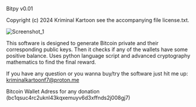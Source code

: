 Bitpy v0.01 

Copyright (c) 2024 Kriminal Kartoon
see the accompanying
file license.txt.

![Screenshot_1](https://github.com/af9x764bd2x/bitpy-v0.1-master-py/assets/118455298/6115b0b8-c8ac-4ed4-ad62-23a5a4ad7940)

This software is designed to generate Bitcoin private and their corresponding public keys.
Then it checks if any of the wallets have some positive balance.
Uses python language script and advanced cryptography mathematics to find the final reward.


If you have any question or you wanna buy/try the software just hit me up: kriminalkartoonf7@proton.me

Bitcoin Wallet Adress for any donation (bc1qsuc4rc2uknl43kqxemuyv6d3xffnds2j008gj7)
